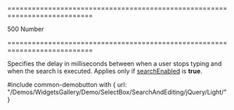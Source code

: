 ===========================================================================
<!--default-->500<!--/default-->
<!--type-->Number<!--/type-->
===========================================================================

<!--shortDescription-->
Specifies the delay in milliseconds between when a user stops typing and when the search is executed. Applies only if [searchEnabled]({basewidgetpath}/Configuration/#searchEnabled) is **true**.
<!--/shortDescription-->

<!--fullDescription-->
#include common-demobutton with {
    url: "/Demos/WidgetsGallery/Demo/SelectBox/SearchAndEditing/jQuery/Light/"
}
<!--/fullDescription-->